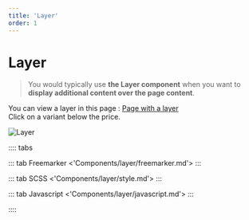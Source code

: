 ```yaml
---
title: 'Layer'
order: 1
---
```


# Layer

> You would typically use **the Layer component** when you want to **display additional content over the page content**.

You can view a layer in this page : <a href="https://www.leroymerlin.fr/v3/mobile/product/show.do?reflm=80132683&storeId=11" target="_blank">Page with a layer</a><br />
Click on a variant below the price.

![Layer](/images/layer.png)

:::: tabs

::: tab Freemarker
<'Components/layer/freemarker.md'>
:::

::: tab SCSS
<'Components/layer/style.md'>
:::

::: tab Javascript
<'Components/layer/javascript.md'>
:::

::::